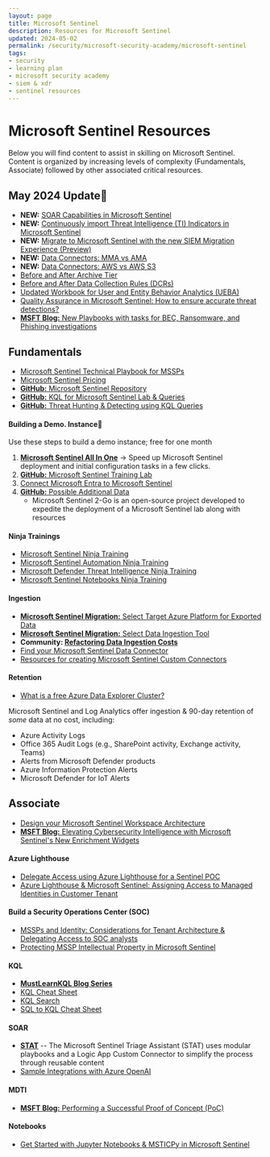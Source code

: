 ```yaml
---
layout: page
title: Microsoft Sentinel
description: Resources for Microsoft Sentinel
updated: 2024-05-02
permalink: /security/microsoft-security-academy/microsoft-sentinel
tags:
- security
- learning plan
- microsoft security academy
- siem & xdr
- sentinel resources
---
```


# Microsoft Sentinel Resources
Below you will find content to assist in skilling on Microsoft Sentinel. Content is organized by increasing levels of complexity (Fundamentals, Associate) followed by other associated critical resources.

## May 2024 Update📰

* **NEW:** [SOAR Capabilities in Microsoft Sentinel](https://mccybersec.github.io/microsoft%20sentinel/SOAR-Capabilities-with-Microsoft-Sentinel/?utm_source=substack&utm_medium=email)
* **NEW:** [Continuously import Threat Intelligence (TI) Indicators in Microsoft Sentinel](https://mccybersec.github.io/microsoft%20sentinel/threat-intelligence-upload/?utm_source=substack&utm_medium=email)
* **NEW:** [Migrate to Microsoft Sentinel with the new SIEM Migration Experience (Preview)](https://learn.microsoft.com/en-us/azure/sentinel/siem-migration)
* **NEW:** [Data Connectors: MMA vs AMA](https://www.linkedin.com/pulse/cef-data-connector-mma-vs-ama-debac-manikandan-fo36c/?utm_source=share&utm_medium=member_android&utm_campaign=share_via)
* **NEW:** [Data Connectors: AWS vs AWS S3](https://www.linkedin.com/pulse/data-connector-aws-vs-s3-debac-manikandan-vfhcc%3FtrackingId=CUG5RbZTglInWcBaHIvgYA%253D%253D/?trackingId=CUG5RbZTglInWcBaHIvgYA%3D%3D&utm_source=substack&utm_medium=email)
* [Before and After Archive Tier](https://www.linkedin.com/pulse/before-after-archive-tier-debac-manikandan-zxwuc/?utm_source=share&utm_medium=member_android&utm_campaign=share_via)
* [Before and After Data Collection Rules (DCRs)](https://www.linkedin.com/pulse/before-after-data-collection-rules-debac-manikandan-gyw5c/?utm_source=share&utm_medium=member_android&utm_campaign=share_via)
* [Updated Workbook for User and Entity Behavior Analytics (UEBA)](https://techcommunity.microsoft.com/t5/microsoft-sentinel-blog/unleash-the-full-potential-of-user-and-entity-behavior-analytics/ba-p/4031570)
* [Quality Assurance in Microsoft Sentinel: How to ensure accurate threat detections?](https://secopslab.substack.com/p/quality-assurance-in-microsoft-sentinel?utm_source=profile&utm_medium=reader2)
* [**MSFT Blog:** New Playbooks with tasks for BEC, Ransomware, and Phishing investigations](https://techcommunity.microsoft.com/t5/microsoft-sentinel-blog/automate-tasks-management-to-protect-your-organization-against/ba-p/3884516?utm_source=substack&utm_medium=email)


## Fundamentals
* [Microsoft Sentinel Technical Playbook for MSSPs](http://aka.ms/azsentinelmssp)
* [Microsoft Sentinel Pricing](https://azure.microsoft.com/en-us/pricing/details/azure-sentinel/)
* [**GitHub:** Microsoft Sentinel Repository](https://github.com/Azure/Azure-Sentinel/wiki)
* [**GitHub:** KQL for Microsoft Sentinel Lab & Queries](https://github.com/reprise99/Sentinel-Queries)
* [**GitHub:** Threat Hunting & Detecting using KQL Queries](https://github.com/cyb3rmik3/KQL-threat-hunting-queries?utm_source=substack&utm_medium=email#kql-training)

#### Building a Demo. Instance🚀
Use these steps to build a demo instance; free for one month

1. **[Microsoft Sentinel All In One](https://aka.ms/SentinelAllInOne)** -> Speed up Microsoft Sentinel deployment and initial configuration tasks in a few clicks.
2. [**GitHub:** Microsoft Sentinel Training Lab](https://github.com/Azure/Azure-Sentinel/tree/master/Solutions/Training/Azure-Sentinel-Training-Lab)
3. [Connect Microsoft Entra to Microsoft Sentinel](https://docs.microsoft.com/en-us/azure/sentinel/connect-azure-active-directory)
4. [**GitHub:** Possible Additional Data](https://github.com/OTRF/Microsoft-Sentinel2Go)
   * Microsoft Sentinel 2-Go is an open-source project developed to expedite the deployment of a Microsoft Sentinel lab along with resources

#### Ninja Trainings
* [Microsoft Sentinel Ninja Training](https://techcommunity.microsoft.com/t5/microsoft-sentinel-blog/become-a-microsoft-sentinel-ninja-the-complete-level-400/ba-p/1246310)
* [Microsoft Sentinel Automation Ninja Training](https://techcommunity.microsoft.com/t5/microsoft-sentinel-blog/become-a-microsoft-sentinel-automation-ninja/ba-p/3563377)
* [Microsoft Defender Threat Intelligence Ninja Training](https://techcommunity.microsoft.com/t5/microsoft-defender-threat/become-a-microsoft-defender-threat-intelligence-ninja-the/ba-p/3656965)
* [Microsoft Sentinel Notebooks Ninja Training](https://techcommunity.microsoft.com/t5/microsoft-sentinel-blog/becoming-a-microsoft-sentinel-notebooks-ninja-the-series/ba-p/2693491)

#### Ingestion
* [**Microsoft Sentinel Migration:** Select Target Azure Platform for Exported Data](https://learn.microsoft.com/en-us/azure/sentinel/migration-ingestion-target-platform)
* [**Microsoft Sentinel Migration:** Select Data Ingestion Tool](https://learn.microsoft.com/en-us/azure/sentinel/migration-ingestion-tool)
* **Community: [Refactoring Data Ingestion Costs](https://craigclouditpro.wordpress.com/2023/09/19/refactoring-data-ingestion-costs/?utm_source=substack&utm_medium=email)**
* [Find your Microsoft Sentinel Data Connector](https://docs.microsoft.com/en-us/azure/sentinel/data-connectors-reference)
* [Resources for creating Microsoft Sentinel Custom Connectors](https://learn.microsoft.com/en-us/azure/sentinel/create-custom-connector)

#### Retention
* [What is a free Azure Data Explorer Cluster?](https://docs.microsoft.com/en-us/azure/data-explorer/start-for-free)

Microsoft Sentinel and Log Analytics offer ingestion & 90-day retention of *some* data at no cost, including:
   * Azure Activity Logs
   * Office 365 Audit Logs (e.g., SharePoint activity, Exchange activity, Teams)
   * Alerts from Microsoft Defender products
   * Azure Information Protection Alerts
   * Microsoft Defender for IoT Alerts

## Associate
* [Design your Microsoft Sentinel Workspace Architecture](https://learn.microsoft.com/en-us/azure/sentinel/design-your-workspace-architecture)
* [**MSFT Blog:** Elevating Cybersecurity Intelligence with Microsoft Sentinel's New Enrichment Widgets](https://techcommunity.microsoft.com/t5/microsoft-sentinel-blog/elevating-cybersecurity-intelligence-with-microsoft-sentinel-s/ba-p/3985255?utm_source=substack&utm_medium=email)

#### Azure Lighthouse
* [Delegate Access using Azure Lighthouse for a Sentinel POC](https://myfabersecurity.com/2022/07/15/delegate-access-using-azure-lighthouse-for-a-sentinel-poc/)
* [Azure Lighthouse & Microsoft Sentinel: Assigning Access to Managed Identities in Customer Tenant](https://myfabersecurity.com/2022/08/31/azure-lighthouse-and-sentinel-assigning-access-to-managed-identities-in-the-customer-tenant/)

#### Build a Security Operations Center (SOC)
* [MSSPs and Identity: Considerations for Tenant Architecture & Delegating Access to SOC analysts](https://myfabersecurity.com/2023/01/11/mssps-and-identity/)
* [Protecting MSSP Intellectual Property in Microsoft Sentinel](https://learn.microsoft.com/en-us/azure/sentinel/mssp-protect-intellectual-property)

#### KQL
* **[MustLearnKQL Blog Series](https://github.com/rod-trent/MustLearnKQL)**
* [KQL Cheat Sheet](https://www.mbsecure.nl/blog/2019/12/kql-cheat-sheet)
* [KQL Search](https://www.kqlsearch.com)
* [SQL to KQL Cheat Sheet](https://learn.microsoft.com/en-us/azure/data-explorer/kusto/query/sqlcheatsheet)

#### SOAR
* **[STAT](https://aka.ms/mstat)** -- The Microsoft Sentinel Triage Assistant (STAT) uses modular playbooks and a Logic App Custom Connector to simplify the process through reusable content
* [Sample Integrations with Azure OpenAI](https://myfabersecurity.com/2023/07/29/initial-assessment-connecting-the-dots-with-aoai/)

#### MDTI
* [**MSFT Blog:** Performing a Successful Proof of Concept (PoC)](https://techcommunity.microsoft.com/t5/microsoft-defender-threat/performing-a-successful-proof-of-concept-poc/ba-p/3742412)

#### Notebooks
* [Get Started with Jupyter Notebooks & MSTICPy in Microsoft Sentinel](https://learn.microsoft.com/en-us/azure/sentinel/notebook-get-started)